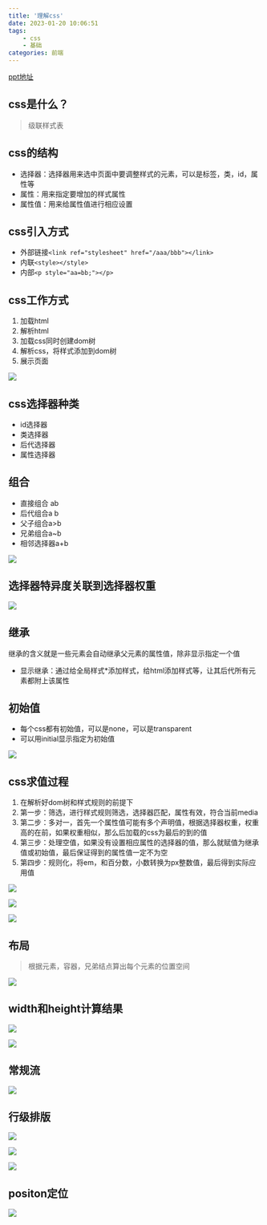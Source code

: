 ```yaml
---
title: '理解css'
date: 2023-01-20 10:06:51
tags: 
    - css
    - 基础
categories: 前端
---
```


[ppt地址](https://bytedance.feishu.cn/file/boxcnnXEvzh3hhRKNQGLoU1mjoh)

## css是什么？

> 级联样式表

## css的结构

- 选择器：选择器用来选中页面中要调整样式的元素，可以是标签，类，id，属性等
- 属性：用来指定要增加的样式属性
- 属性值：用来给属性值进行相应设置

## css引入方式

- 外部链接`<link ref="stylesheet" href="/aaa/bbb"></link>`
- 内联`<style></style>`
- 内部`<p style="aa=bb;"></p>`

## css工作方式

1. 加载html
2. 解析html
3. 加载css同时创建dom树
4. 解析css，将样式添加到dom树
5. 展示页面

![](file://C:\Personal\Documents/IkMarkdown/.assets/笔记1理解css.md218647.173366.png)

## css选择器种类

- id选择器
- 类选择器
- 后代选择器
- 属性选择器

## 组合

- 直接组合 ab
- 后代组合a b
- 父子组合a>b
- 兄弟组合a~b
- 相邻选择器a+b

![](file://C:\Personal\Documents/IkMarkdown/.assets/笔记1理解css.md219079.011119.png)

## 选择器特异度关联到选择器权重

![](file://C:\Personal\Documents/IkMarkdown/.assets/笔记1理解css.md219402.1933185.png)

## 继承

继承的含义就是一些元素会自动继承父元素的属性值，除非显示指定一个值

- 显示继承：通过给全局样式*添加样式，给html添加样式等，让其后代所有元素都附上该属性

## 初始值

- 每个css都有初始值，可以是none，可以是transparent
- 可以用initial显示指定为初始值

![](file://C:\Personal\Documents/IkMarkdown/.assets/笔记1理解css.md219886.4612302.png)

## css求值过程

1. 在解析好dom树和样式规则的前提下
2. 第一步：筛选，进行样式规则筛选，选择器匹配，属性有效，符合当前media
3. 第二步：多对一，首先一个属性值可能有多个声明值，根据选择器权重，权重高的在前，如果权重相似，那么后加载的css为最后的到的值
4. 第三步：处理空值，如果没有设置相应属性的选择器的值，那么就赋值为继承值或初始值，最后保证得到的属性值一定不为空
5. 第四步：规则化，将em，和百分数，小数转换为px整数值，最后得到实际应用值

![](file://C:\Personal\Documents/IkMarkdown/.assets/笔记1理解css.md220217.8306201.png)

![](https://assets.codepen.io/59477/value.svg)

![](file://C:\Personal\Documents/IkMarkdown/.assets/笔记1理解css.md220639.8503365.png)

## 布局

> 根据元素，容器，兄弟结点算出每个元素的位置空间

![](file://C:\Personal\Documents/IkMarkdown/.assets/笔记1理解css.md221547.2095768.png)

## width和height计算结果

![](file://C:\Personal\Documents/IkMarkdown/.assets/笔记1理解css.md221664.9078061.png)

![](file://C:\Personal\Documents/IkMarkdown/.assets/笔记1理解css.md221692.2893996.png)

## 常规流

![](file://C:\Personal\Documents/IkMarkdown/.assets/笔记1理解css.md222125.9937966.png)

## 行级排版

![](file://C:\Personal\Documents/IkMarkdown/.assets/笔记1理解css.md222239.9160676.png)

![](file://C:\Personal\Documents/IkMarkdown/.assets/笔记1理解css.md222262.8181075.png)

![](file://C:\Personal\Documents/IkMarkdown/.assets/笔记1理解css.md222275.4463433.png)

## positon定位

![](file://C:\Personal\Documents/IkMarkdown/.assets/笔记1理解css.md222443.5535013.png)
